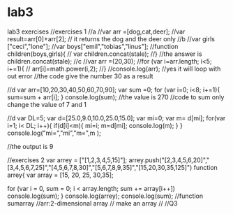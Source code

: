 # lab3
lab3 exercises
//exercises 1
//a
//var arr =[dog,cat,deer];
//var result=arr[0]+arr[2];
// it returns the dog and the deer only
//b
//var girls ["ceci","lone"];
//var boys["emil","tobias","linus"];
//function children(boys,girls){
//  var children.concat(stale);
//}
//the answer is children.concat(stale);
//c
//var arr =(20,30);
//for (var i=arr.length; i<5; i+=1){
  //  arr[i]=math.power(i,2);
//}
//console.log(arr);
//yes it will loop with out error
//the code give the number 30 as a result


//d
var arr=[10,20,30,40,50,60,70,90];
var sum =0;
for (var i=0; i<8; i+=1){
  sum=sum + arr[i];
}
console.log(sum);
//the value is 270
//code to sum only change the value of 7 and 1


//d
var DL=5;
var d=[25.0,9.0,10.0,25.0,15.0];
var mi=0;
var m= d[mi];
for(var i=1; i< DL; i++){
  if(d[i]<m){
  mi=i;
  m=d[mi];
  console.log(m);
  }
}
console.log("mi=","mi","m=",m );

//the output is 9

//exercises 2
var arrey = ["[1,2,3,4,5,15]"];
arrey.push("[2,3,4,5,6,20]","[3,4,5,6,7,25]","[4,5,6,7,8,30]","[5,6,7,8,9,35]","[15,20,30,35,125]")
function arrey{
  var array = [15, 20, 25, 30,35];

  for (var i = 0, sum = 0; i < array.length; sum += array[i++])
  console.log(sum);
}
console.log(arrey);
console.log(sum);
//function sumarray
//arr:2-dimensional array
// make an array
//
//Q3

